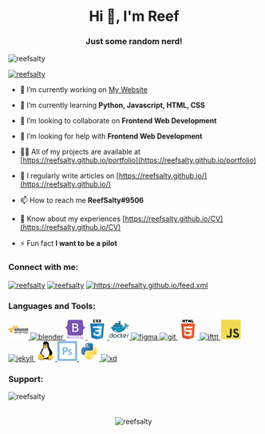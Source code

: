 <h1 align="center">Hi 👋, I'm Reef</h1>
<h3 align="center">Just some random nerd!</h3>

<p align="left"> <img src="https://komarev.com/ghpvc/?username=reefsalty&label=Profile%20views&color=0e75b6&style=flat" alt="reefsalty" /> </p>

<p align="left"> <a href="https://twitter.com/reefsalty" target="blank"><img src="https://img.shields.io/twitter/follow/reefsalty?logo=twitter&style=for-the-badge" alt="reefsalty" /></a> </p>

- 🔭 I’m currently working on [My Website](https://reefsalty.github.io)

- 🌱 I’m currently learning **Python, Javascript, HTML, CSS**

- 👯 I’m looking to collaborate on **Frontend Web Development**

- 🤝 I’m looking for help with **Frontend Web Development**

- 👨‍💻 All of my projects are available at [https://reefsalty.github.io/portfolio](https://reefsalty.github.io/portfolio)

- 📝 I regularly write articles on [https://reefsalty.github.io/](https://reefsalty.github.io/)

- 📫 How to reach me **ReefSalty#9506**

- 📄 Know about my experiences [https://reefsalty.github.io/CV](https://reefsalty.github.io/CV)

- ⚡ Fun fact **I want to be a pilot**

<h3 align="left">Connect with me:</h3>
<p align="left">
<a href="https://twitter.com/reefsalty" target="blank"><img align="center" src="https://raw.githubusercontent.com/rahuldkjain/github-profile-readme-generator/master/src/images/icons/Social/twitter.svg" alt="reefsalty" height="30" width="40" /></a>
<a href="https://instagram.com/reefsalty" target="blank"><img align="center" src="https://raw.githubusercontent.com/rahuldkjain/github-profile-readme-generator/master/src/images/icons/Social/instagram.svg" alt="reefsalty" height="30" width="40" /></a>
<a href="/https://reefsalty.github.io/feed.xml" target="blank"><img align="center" src="https://raw.githubusercontent.com/rahuldkjain/github-profile-readme-generator/master/src/images/icons/Social/rss.svg" alt="https://reefsalty.github.io/feed.xml" height="30" width="40" /></a>
</p>

<h3 align="left">Languages and Tools:</h3>
<p align="left"> <a href="https://aws.amazon.com" target="_blank" rel="noreferrer"> <img src="https://raw.githubusercontent.com/devicons/devicon/master/icons/amazonwebservices/amazonwebservices-original-wordmark.svg" alt="aws" width="40" height="40"/> </a> <a href="https://www.blender.org/" target="_blank" rel="noreferrer"> <img src="https://download.blender.org/branding/community/blender_community_badge_white.svg" alt="blender" width="40" height="40"/> </a> <a href="https://getbootstrap.com" target="_blank" rel="noreferrer"> <img src="https://raw.githubusercontent.com/devicons/devicon/master/icons/bootstrap/bootstrap-plain-wordmark.svg" alt="bootstrap" width="40" height="40"/> </a> <a href="https://www.w3schools.com/css/" target="_blank" rel="noreferrer"> <img src="https://raw.githubusercontent.com/devicons/devicon/master/icons/css3/css3-original-wordmark.svg" alt="css3" width="40" height="40"/> </a> <a href="https://www.docker.com/" target="_blank" rel="noreferrer"> <img src="https://raw.githubusercontent.com/devicons/devicon/master/icons/docker/docker-original-wordmark.svg" alt="docker" width="40" height="40"/> </a> <a href="https://www.figma.com/" target="_blank" rel="noreferrer"> <img src="https://www.vectorlogo.zone/logos/figma/figma-icon.svg" alt="figma" width="40" height="40"/> </a> <a href="https://git-scm.com/" target="_blank" rel="noreferrer"> <img src="https://www.vectorlogo.zone/logos/git-scm/git-scm-icon.svg" alt="git" width="40" height="40"/> </a> <a href="https://www.w3.org/html/" target="_blank" rel="noreferrer"> <img src="https://raw.githubusercontent.com/devicons/devicon/master/icons/html5/html5-original-wordmark.svg" alt="html5" width="40" height="40"/> </a> <a href="https://ifttt.com/" target="_blank" rel="noreferrer"> <img src="https://www.vectorlogo.zone/logos/ifttt/ifttt-ar21.svg" alt="ifttt" width="40" height="40"/> </a> <a href="https://developer.mozilla.org/en-US/docs/Web/JavaScript" target="_blank" rel="noreferrer"> <img src="https://raw.githubusercontent.com/devicons/devicon/master/icons/javascript/javascript-original.svg" alt="javascript" width="40" height="40"/> </a> <a href="https://jekyllrb.com/" target="_blank" rel="noreferrer"> <img src="https://www.vectorlogo.zone/logos/jekyllrb/jekyllrb-icon.svg" alt="jekyll" width="40" height="40"/> </a> <a href="https://www.linux.org/" target="_blank" rel="noreferrer"> <img src="https://raw.githubusercontent.com/devicons/devicon/master/icons/linux/linux-original.svg" alt="linux" width="40" height="40"/> </a> <a href="https://www.photoshop.com/en" target="_blank" rel="noreferrer"> <img src="https://raw.githubusercontent.com/devicons/devicon/master/icons/photoshop/photoshop-line.svg" alt="photoshop" width="40" height="40"/> </a> <a href="https://www.python.org" target="_blank" rel="noreferrer"> <img src="https://raw.githubusercontent.com/devicons/devicon/master/icons/python/python-original.svg" alt="python" width="40" height="40"/> </a> <a href="https://www.adobe.com/products/xd.html" target="_blank" rel="noreferrer"> <img src="https://cdn.worldvectorlogo.com/logos/adobe-xd.svg" alt="xd" width="40" height="40"/> </a> </p>

<h3 align="left">Support:</h3>
<p><a href="https://ko-fi.com/reefsalty"> <img align="left" src="https://cdn.ko-fi.com/cdn/kofi3.png?v=3" height="50" width="210" alt="reefsalty" /></a></p><br><br>

<p>&nbsp;<img align="center" src="https://github-readme-stats.vercel.app/api?username=reefsalty&show_icons=true&locale=en" alt="reefsalty" /></p>
